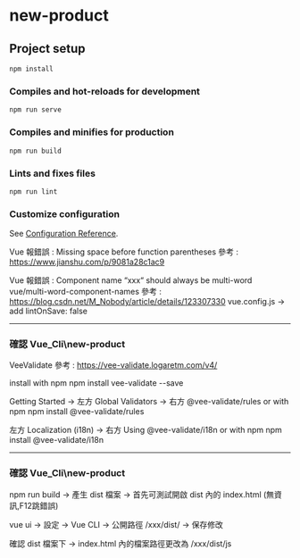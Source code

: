 # new-product

## Project setup
```
npm install
```

### Compiles and hot-reloads for development
```
npm run serve
```

### Compiles and minifies for production
```
npm run build
```

### Lints and fixes files
```
npm run lint
```

### Customize configuration
See [Configuration Reference](https://cli.vuejs.org/config/).

Vue 報錯誤 : Missing space before function parentheses
參考 : https://www.jianshu.com/p/9081a28c1ac9

Vue 報錯誤 : Component name “xxx“ should always be multi-word vue/multi-word-component-names
參考 : https://blog.csdn.net/M_Nobody/article/details/123307330
vue.config.js -> add lintOnSave: false

------------------------------------------------------------------------

### 確認 Vue_Cli\new-product

VeeValidate 參考 : https://vee-validate.logaretm.com/v4/

install with npm
npm install vee-validate --save

Getting Started -> 左方 Global Validators -> 右方 @vee-validate/rules
or with npm
npm install @vee-validate/rules

左方 Localization (i18n) -> 右方 Using @vee-validate/i18n
or with npm
npm install @vee-validate/i18n

-------------------------------------------------------------------------

### 確認 Vue_Cli\new-product

npm run build  ->  產生 dist 檔案  ->  首先可測試開啟 dist 內的 index.html (無資訊,F12跳錯誤)

vue ui  ->  設定  ->  Vue CLI  ->  公開路徑 /xxx/dist/ -> 保存修改

確認 dist 檔案下 -> index.html 內的檔案路徑更改為 /xxx/dist/js